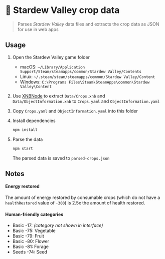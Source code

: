 # :seedling: Stardew Valley crop data

> Parses *Stardew Valley* data files and extracts the crop data as JSON for use in web apps

## Usage

1. Open the Stardew Valley game folder
   * macOS: `~/Library/Application Support/Steam/steamapps/common/Stardew Valley/Contents`
   * Linux: `~/.steam/steam/steamapps/common/Stardew Valley/Content`
   * Windows: `C:\Programs Files\Steam\SteamApps\common\Stardew Valley\Content`
1. Use [XNBNode](https://github.com/draivin/XNBNode) to extract `Data/Crops.xnb` and `Data/ObjectInformation.xnb` to `Crops.yaml` and `ObjectInformation.yaml`
1. Copy `Crops.yaml` and `ObjectInformation.yaml` into this folder
1. Install dependencies

   ```sh
   npm install
   ```

1. Parse the data

   ```sh
   npm start
   ```

   The parsed data is saved to `parsed-crops.json`

## Notes

#### Energy restored

The amount of energy restored by consumable crops (which do not have a `healthRestored` value of `-300`) is 2.5x the amount of health restored.

#### Human-friendly categories

* Basic -17: *(category not shown in interface)*
* Basic -75: Vegetable
* Basic -79: Fruit
* Basic -80: Flower
* Basic -81: Forage
* Seeds -74: Seed

